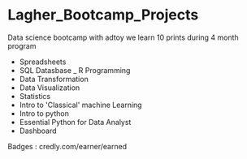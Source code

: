 # Lagher_Bootcamp_Projects
Data science bootcamp with adtoy
we learn 10 prints during 4 month program
- Spreadsheets
- SQL Datasbase
_ R Programming
- Data Transformation
- Data Visualization
- Statistics
- Intro to 'Classical' machine Learning
- Intro to python
- Essential Python for Data Analyst
- Dashboard

Badges : credly.com/earner/earned
